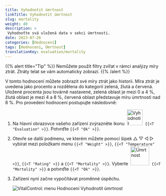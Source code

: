 ```yaml
---
title: Vyhodnotit úmrtnost
linkTitle: Vyhodnotit úmrtnost
slug: mortality
weight: 40
description: >
 Vyhodnoťte svá uložená data v sekci úmrtnosti.
date: 2023-07-26
categories: [Hodnocení]
tags: [Hodnocení, Úmrtnost]
translationKey: evaluation/mortality
---
```

{{% alert title="Tip" %}}
Nemůžete použít filtry zvířat v rámci analýzy míry ztrát. Ztráty telat se vám automaticky zobrazí.
{{% /alert %}}

V tomto hodnocení můžete zobrazit své míry ztrát jako historii. Míra ztrát je uvedena jako procento a rozdělena do kategorií zelená, žlutá a červená. Uložené procenta jsou továrně nastavené, zelená oblast je mezi 0 a 4 %, žlutá oblast je mezi 4 a 8 %, červená oblast představuje míru úmrtnosti nad 8 %.
Pro provedení hodnocení postupujte následovně:

1. Na hlavní obrazovce vašeho zařízení zvýrazněte ikonu &nbsp;<img src="/icons/main/evaluation.svg" width="50" align="bottom" alt="Vyhodnotit" />&nbsp; `{{<T "Evaluation" >}}`. Potvrďte `{{<T "Ok" >}}`.

2. Otevře se další podmenu, ve kterém můžete pomocí šipek △ ▽ ◁ ▷ vybírat mezi položkami menu `{{<T "Weight" >}}`, `{{<T "Temperature" >}}`, `{{<T "Rating" >}}` a `{{<T "Mortality" >}}`. Vyberte &nbsp;<img src="/icons/evaluation/calflosses.svg" width="60" align="bottom" alt="Úmrtnost" />&nbsp; `{{<T "Mortality" >}}` a potvrďte `{{<T "Ok" >}}`.

3. Zařízení nyní začne vypočítávat proměnné úspěchu.

   ![VitalControl: menu Hodnocení Vyhodnotit úmrtnost](../images/mortality.png "Vyhodnotit úmrtnost")
   
